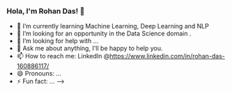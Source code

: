 ### Hola, I'm Rohan Das! 👋

- 🌱 I’m currently learning Machine Learning, Deep Learning and NLP
- 👯 I’m looking for an opportunity in the Data Science domain .
- 🤔 I’m looking for help with ...
- 💬 Ask me about anything, I'll be happy to help you.
- 📫 How to reach me: LinkedIn @https://www.linkedin.com/in/rohan-das-160886117/
- 😄 Pronouns: ...
- ⚡ Fun fact: ...
-->
